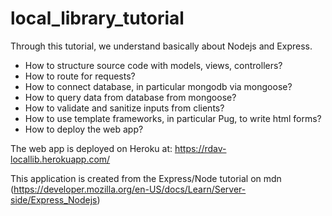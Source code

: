 # local_library_tutorial
Through this tutorial, we understand basically about Nodejs and Express.
- How to structure source code with models, views, controllers?
- How to route for requests?
- How to connect database, in particular mongodb via mongoose?
- How to query data from database from mongoose?
- How to validate and sanitize inputs from clients?
- How to use template frameworks, in particular Pug, to write html forms?
- How to deploy the web app?

The web app is deployed on Heroku at: https://rdav-locallib.herokuapp.com/

This application is created from the Express/Node tutorial on mdn (https://developer.mozilla.org/en-US/docs/Learn/Server-side/Express_Nodejs)
